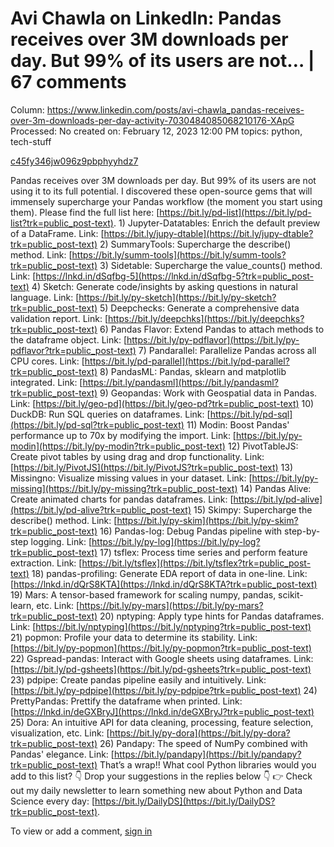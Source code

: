 # Avi Chawla on LinkedIn: Pandas receives over 3M downloads per day. But 99% of its users are not… | 67 comments

Column: https://www.linkedin.com/posts/avi-chawla_pandas-receives-over-3m-downloads-per-day-activity-7030484085068210176-XApG
Processed: No
created on: February 12, 2023 12:00 PM
topics: python, tech-stuff

[c45fy346jw096z9pbphyyhdz7](Avi%20Chawla%20on%20LinkedIn%20Pandas%20receives%20over%203M%20dow%207e1b32cb990d461491077dfee469e395/c45fy346jw096z9pbphyyhdz7)

Pandas receives over 3M downloads per day. But 99% of its users are not using it to its full potential. I discovered these open-source gems that will immensely supercharge your Pandas workflow (the moment you start using them). Please find the full list here: [https://bit.ly/pd-list](https://bit.ly/pd-list?trk=public_post-text). 1) Jupyter-Datatables: Enrich the default preview of a DataFrame. Link: [https://bit.ly/jupy-dtable](https://bit.ly/jupy-dtable?trk=public_post-text) 2) SummaryTools: Supercharge the describe() method. Link: [https://bit.ly/summ-tools](https://bit.ly/summ-tools?trk=public_post-text) 3) Sidetable: Supercharge the value_counts() method. Link: [https://lnkd.in/dSqfbg-5](https://lnkd.in/dSqfbg-5?trk=public_post-text) 4) Sketch: Generate code/insights by asking questions in natural language. Link: [https://bit.ly/py-sketch](https://bit.ly/py-sketch?trk=public_post-text) 5) Deepchecks: Generate a comprehensive data validation report. Link: [https://bit.ly/deepchks](https://bit.ly/deepchks?trk=public_post-text) 6) Pandas Flavor: Extend Pandas to attach methods to the dataframe object. Link: [https://bit.ly/py-pdflavor](https://bit.ly/py-pdflavor?trk=public_post-text) 7) Pandarallel: Parallelize Pandas across all CPU cores. Link: [https://bit.ly/pd-parallel](https://bit.ly/pd-parallel?trk=public_post-text) 8) PandasML: Pandas, sklearn and matplotlib integrated. Link: [https://bit.ly/pandasml](https://bit.ly/pandasml?trk=public_post-text) 9) Geopandas: Work with Geospatial data in Pandas. Link: [https://bit.ly/geo-pd](https://bit.ly/geo-pd?trk=public_post-text) 10) DuckDB: Run SQL queries on dataframes. Link: [https://bit.ly/pd-sql](https://bit.ly/pd-sql?trk=public_post-text) 11) Modin: Boost Pandas' performance up to 70x by modifying the import. Link: [https://bit.ly/py-modin](https://bit.ly/py-modin?trk=public_post-text) 12) PivotTableJS: Create pivot tables by using drag and drop functionality. Link: [https://bit.ly/PivotJS](https://bit.ly/PivotJS?trk=public_post-text) 13) Missingno: Visualize missing values in your dataset. Link: [https://bit.ly/py-missing](https://bit.ly/py-missing?trk=public_post-text) 14) Pandas Alive: Create animated charts for pandas dataframes. Link: [https://bit.ly/pd-alive](https://bit.ly/pd-alive?trk=public_post-text) 15) Skimpy: Supercharge the describe() method. Link: [https://bit.ly/py-skim](https://bit.ly/py-skim?trk=public_post-text) 16) Pandas-log: Debug Pandas pipeline with step-by-step logging. Link: [https://bit.ly/py-log](https://bit.ly/py-log?trk=public_post-text) 17) tsflex: Process time series and perform feature extraction. Link: [https://bit.ly/tsflex](https://bit.ly/tsflex?trk=public_post-text) 18) pandas-profiling: Generate EDA report of data in one-line. Link: [https://lnkd.in/dQrS8KTA](https://lnkd.in/dQrS8KTA?trk=public_post-text) 19) Mars: A tensor-based framework for scaling numpy, pandas, scikit-learn, etc. Link: [https://bit.ly/py-mars](https://bit.ly/py-mars?trk=public_post-text) 20) nptyping: Apply type hints for Pandas dataframes. Link: [https://bit.ly/nptyping](https://bit.ly/nptyping?trk=public_post-text) 21) popmon: Profile your data to determine its stability. Link: [https://bit.ly/py-popmon](https://bit.ly/py-popmon?trk=public_post-text) 22) Gspread-pandas: Interact with Google sheets using dataframes. Link: [https://bit.ly/pd-gsheets](https://bit.ly/pd-gsheets?trk=public_post-text) 23) pdpipe: Create pandas pipeline easily and intuitively. Link: [https://bit.ly/py-pdpipe](https://bit.ly/py-pdpipe?trk=public_post-text) 24) PrettyPandas: Prettify the dataframe when printed. Link: [https://lnkd.in/deGXBryJ](https://lnkd.in/deGXBryJ?trk=public_post-text) 25) Dora: An intuitive API for data cleaning, processing, feature selection, visualization, etc. Link: [https://bit.ly/py-dora](https://bit.ly/py-dora?trk=public_post-text) 26) Pandapy: The speed of NumPy combined with Pandas' elegance. Link: [https://bit.ly/pandapy](https://bit.ly/pandapy?trk=public_post-text) That’s a wrap!! What cool Python libraries would you add to this list? 👇 Drop your suggestions in the replies below 👇 👉 Check out my daily newsletter to learn something new about Python and Data Science every day: [https://bit.ly/DailyDS](https://bit.ly/DailyDS?trk=public_post-text).

To view or add a comment, [sign in](https://www.linkedin.com/signup/cold-join?session_redirect=https%3A%2F%2Fwww%2Elinkedin%2Ecom%2Fposts%2Favi-chawla_pandas-receives-over-3m-downloads-per-day-activity-7030484085068210176-XApG&trk=public_post_feed-cta-banner-cta)